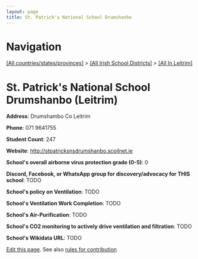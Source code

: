 ```yaml
---
layout: page
title: St. Patrick's National School Drumshanbo
---
```

# Navigation

[[All countries/states/provinces]](../../..) > [[All Irish School Districts]](../..) > [[All In Leitrim]](..)

# St. Patrick's National School Drumshanbo (Leitrim)

**Address**: Drumshambo Co Leitrim

**Phone**: 071 9641755

**Student Count**: 247

**Website**: <http://stpatricksnsdrumshanbo.scoilnet.ie>

**School's overall airborne virus protection grade (0-5)**: 0

**Discord, Facebook, or WhatsApp group for discovery/advocacy for THIS school**: TODO

**School's policy on Ventilation**: TODO

**School's Ventilation Work Completion**: TODO

**School's Air-Purification**: TODO

**School's CO2 monitoring to actively drive ventilation and filtration**: TODO

**School's Wikidata URL**: TODO


[Edit this page](https://github.com/ventilate-schools/Ireland/edit/main/./Leitrim/St._Patrick's_National_School_Drumshanbo.md). See also [rules for contribution](../../../contribution-rules/)